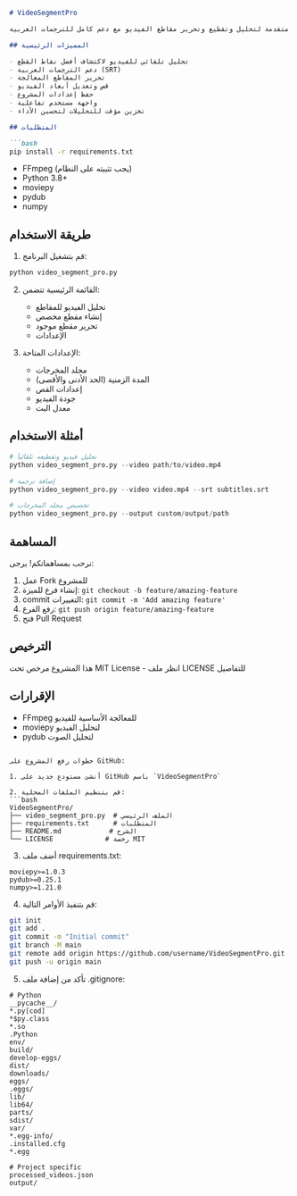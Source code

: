 

```markdown
# VideoSegmentPro

أداة سطر أوامر متقدمة لتحليل وتقطيع وتحرير مقاطع الفيديو مع دعم كامل للترجمات العربية.

## المميزات الرئيسية

- تحليل تلقائي للفيديو لاكتشاف أفضل نقاط القطع
- دعم الترجمات العربية (SRT)
- تحرير المقاطع المعالجة
- قص وتعديل أبعاد الفيديو
- حفظ إعدادات المشروع
- واجهة مستخدم تفاعلية
- تخزين مؤقت للتحليلات لتحسين الأداء

## المتطلبات

```bash
pip install -r requirements.txt
```

- FFmpeg (يجب تثبيته على النظام)
- Python 3.8+
- moviepy
- pydub
- numpy

## طريقة الاستخدام

1. قم بتشغيل البرنامج:
```bash
python video_segment_pro.py
```

2. القائمة الرئيسية تتضمن:
   - تحليل الفيديو للمقاطع
   - إنشاء مقطع مخصص
   - تحرير مقطع موجود
   - الإعدادات

3. الإعدادات المتاحة:
   - مجلد المخرجات
   - المدة الزمنية (الحد الأدنى والأقصى)
   - إعدادات القص
   - جودة الفيديو
   - معدل البت

## أمثلة الاستخدام

```python
# تحليل فيديو وتقطيعه تلقائياً
python video_segment_pro.py --video path/to/video.mp4

# إضافة ترجمة
python video_segment_pro.py --video video.mp4 --srt subtitles.srt

# تخصيص مجلد المخرجات
python video_segment_pro.py --output custom/output/path
```

## المساهمة

نرحب بمساهماتكم! يرجى:
1. عمل Fork للمشروع
2. إنشاء فرع للميزة: `git checkout -b feature/amazing-feature`
3. commit التغييرات: `git commit -m 'Add amazing feature'`
4. رفع الفرع: `git push origin feature/amazing-feature`
5. فتح Pull Request

## الترخيص

هذا المشروع مرخص تحت MIT License - انظر ملف LICENSE للتفاصيل

## الإقرارات

- FFmpeg للمعالجة الأساسية للفيديو
- moviepy لتحليل الفيديو
- pydub لتحليل الصوت
```

خطوات رفع المشروع على GitHub:

1. أنشئ مستودع جديد على GitHub باسم `VideoSegmentPro`

2. قم بتنظيم الملفات المحلية:
```bash
VideoSegmentPro/
├── video_segment_pro.py  # الملف الرئيسي
├── requirements.txt      # المتطلبات
├── README.md            # الشرح
└── LICENSE             # رخصة MIT
```

3. أضف ملف requirements.txt:
```text
moviepy>=1.0.3
pydub>=0.25.1
numpy>=1.21.0
```

4. قم بتنفيذ الأوامر التالية:
```bash
git init
git add .
git commit -m "Initial commit"
git branch -M main
git remote add origin https://github.com/username/VideoSegmentPro.git
git push -u origin main
```

5. تأكد من إضافة ملف .gitignore:
```text
# Python
__pycache__/
*.py[cod]
*$py.class
*.so
.Python
env/
build/
develop-eggs/
dist/
downloads/
eggs/
.eggs/
lib/
lib64/
parts/
sdist/
var/
*.egg-info/
.installed.cfg
*.egg

# Project specific
processed_videos.json
output/
```

